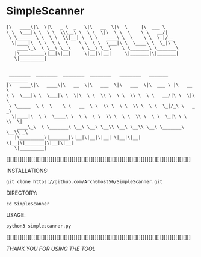 # SimpleScanner

```________  ___  _____ ______   ________  ___       _______                  
|\   ____\|\  \|\   _ \  _   \|\   __  \|\  \     |\  ___ \                 
\ \  \___|\ \  \ \  \\\__\ \  \ \  \|\  \ \  \    \ \   __/|                
 \ \_____  \ \  \ \  \\|__| \  \ \   ____\ \  \    \ \  \_|/__              
  \|____|\  \ \  \ \  \    \ \  \ \  \___|\ \  \____\ \  \_|\ \             
    ____\_\  \ \__\ \__\    \ \__\ \__\    \ \_______\ \_______\            
   |\_________\|__|\|__|     \|__|\|__|     \|_______|\|_______|            
   \|_________|                                                             
                                                                            
                                                                            
 ________  ________  ________  ________   ________   _______   ________     
|\   ____\|\   ____\|\   __  \|\   ___  \|\   ___  \|\  ___ \ |\   __  \    
\ \  \___|\ \  \___|\ \  \|\  \ \  \\ \  \ \  \\ \  \ \   __/|\ \  \|\  \   
 \ \_____  \ \  \    \ \   __  \ \  \\ \  \ \  \\ \  \ \  \_|/_\ \   _  _\  
  \|____|\  \ \  \____\ \  \ \  \ \  \\ \  \ \  \\ \  \ \  \_|\ \ \  \\  \| 
    ____\_\  \ \_______\ \__\ \__\ \__\\ \__\ \__\\ \__\ \_______\ \__\\ _\ 
   |\_________\|_______|\|__|\|__|\|__| \|__|\|__| \|__|\|_______|\|__|\|__|
   \|_________|
```
[][][][][][][[[][][][][][][][][][][]][][][][][][][][][][]][][][][][][][][][][][][][][][][][][][]

INSTALLATIONS:

```git clone https://github.com/ArchGhost56/SimpleScanner.git```

DIRECTORY:

```cd SimpleScanner```

USAGE:

```python3 simplescanner.py```

[][][][][][][[[][][][][][][][][][][]][][][][][][][][][][]][][][][][][][][][][][][][][][][][][][]

*THANK YOU FOR USING THE TOOL*
